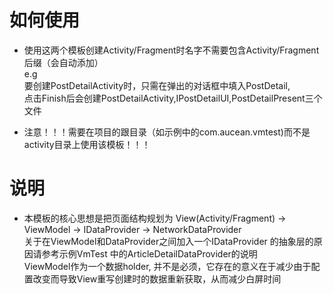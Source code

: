 # 如何使用

- 使用这两个模板创建Activity/Fragment时名字不需要包含Activity/Fragment后缀（会自动添加）<br/>
  e.g<br/>
	要创建PostDetailActivity时，只需在弹出的对话框中填入PostDetail, <br/>
	点击Finish后会创建PostDetailActivity,IPostDetailUI,PostDetailPresent三个文件<br/>

- 注意！！！需要在项目的跟目录（如示例中的com.aucean.vmtest)而不是activity目录上使用该模板！！！

# 说明
- 本模板的核心思想是把页面结构规划为
    View(Activity/Fragment) -> ViewModel -> IDataProvider -> NetworkDataProvider <br/>
    关于在ViewModel和DataProvider之间加入一个IDataProvider 的抽象层的原因请参考示例VmTest 中的ArticleDetailDataProvider的说明<br/>
    ViewModel作为一个数据holder, 并不是必须，它存在的意义在于减少由于配置改变而导致View重写创建时的数据重新获取，从而减少白屏时间
